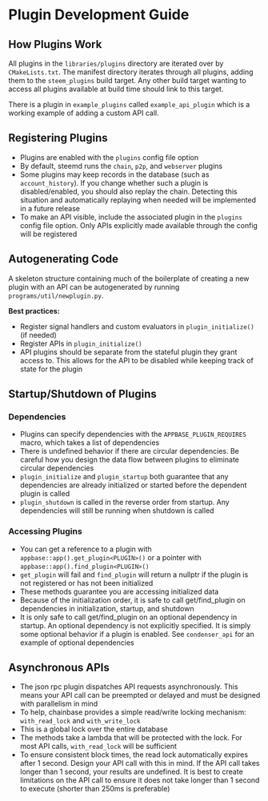 # Plugin Development Guide

## How Plugins Work

All plugins in the `libraries/plugins` directory are iterated over by `CMakeLists.txt`. The manifest directory iterates through all plugins, adding them to the `steem_plugins` build target. Any other build target wanting to access all plugins available at build time should link to this target.

There is a plugin in `example_plugins` called `example_api_plugin` which is a working example of adding a custom API call.

## Registering Plugins

- Plugins are enabled with the `plugins` config file option
- By default, steemd runs the `chain`, `p2p`, and `webserver` plugins
- Some plugins may keep records in the database (such as `account_history`). If you change whether such a plugin is disabled/enabled, you should also replay the chain. Detecting this situation and automatically replaying when needed will be implemented in a future release
- To make an API visible, include the associated plugin in the `plugins` config file option. Only APIs explicitly made available through the config will be registered

## Autogenerating Code

A skeleton structure containing much of the boilerplate of creating a new plugin with an API can be autogenerated by running `programs/util/newplugin.py`.

**Best practices:**

- Register signal handlers and custom evaluators in `plugin_initialize()` (if needed)
- Register APIs in `plugin_initialize()`
- API plugins should be separate from the stateful plugin they grant access to. This allows for the API to be disabled while keeping track of state for the plugin

## Startup/Shutdown of Plugins

### Dependencies

- Plugins can specify dependencies with the `APPBASE_PLUGIN_REQUIRES` macro, which takes a list of dependencies
- There is undefined behavior if there are circular dependencies. Be careful how you design the data flow between plugins to eliminate circular dependencies
- `plugin_initialize` and `plugin_startup` both guarantee that any dependencies are already initialized or started before the dependent plugin is called
- `plugin_shutdown` is called in the reverse order from startup. Any dependencies will still be running when shutdown is called

### Accessing Plugins

- You can get a reference to a plugin with `appbase::app().get_plugin<PLUGIN>()` or a pointer with `appbase::app().find_plugin<PLUGIN>()`
- `get_plugin` will fail and `find_plugin` will return a nullptr if the plugin is not registered or has not been initialized
- These methods guarantee you are accessing initialized data
- Because of the initialization order, it is safe to call get/find_plugin on dependencies in initialization, startup, and shutdown
- It is only safe to call get/find_plugin on an optional dependency in startup. An optional dependency is not explicitly specified. It is simply some optional behavior if a plugin is enabled. See `condenser_api` for an example of optional dependencies

## Asynchronous APIs

- The json rpc plugin dispatches API requests asynchronously. This means your API call can be preempted or delayed and must be designed with parallelism in mind
- To help, chainbase provides a simple read/write locking mechanism: `with_read_lock` and `with_write_lock`
- This is a global lock over the entire database
- The methods take a lambda that will be protected with the lock. For most API calls, `with_read_lock` will be sufficient
- To ensure consistent block times, the read lock automatically expires after 1 second. Design your API call with this in mind. If the API call takes longer than 1 second, your results are undefined. It is best to create limitations on the API call to ensure it does not take longer than 1 second to execute (shorter than 250ms is preferable)
